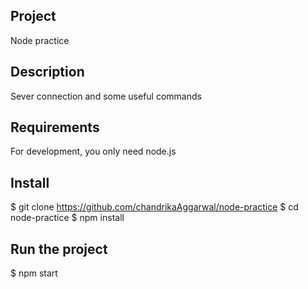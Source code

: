 ## Project
Node practice

## Description
Sever connection and some useful commands

## Requirements
For development, you only need node.js

## Install
$ git clone https://github.com/chandrikaAggarwal/node-practice
$ cd node-practice
$ npm install

## Run the project
$ npm start
